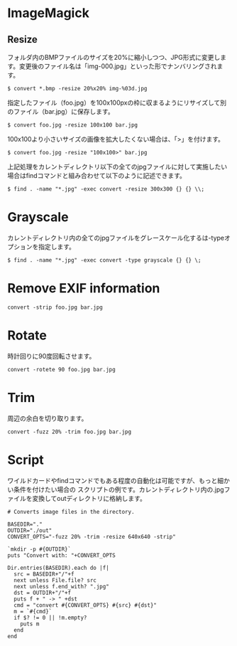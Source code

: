 # ImageMagick

## Resize
フォルダ内のBMPファイルのサイズを20%に縮小しつつ、JPG形式に変更します。変更後のファイル名は「img-000.jpg」といった形でナンバリングされます。

```
$ convert *.bmp -resize 20%x20% img-%03d.jpg
```
指定したファイル（foo.jpg）を100x100pxの枠に収まるようにリサイズして別のファイル（bar.jpg）に保存します。
```
$ convert foo.jpg -resize 100x100 bar.jpg
```

100x100より小さいサイズの画像を拡大したくない場合は、「>」を付けます。
```
$ convert foo.jpg -resize "100x100>" bar.jpg
```

上記処理をカレントディレクトリ以下の全てのjpgファイルに対して実施したい場合はfindコマンドと組み合わせて以下のように記述できます。
```
$ find . -name "*.jpg" -exec convert -resize 300x300 {} {} \\;
```


# Grayscale
カレントディレクトリ内の全てのjpgファイルをグレースケール化するは-typeオプションを指定します。
```
$ find . -name "*.jpg" -exec convert -type grayscale {} {} \;
```

# Remove EXIF information
```
convert -strip foo.jpg bar.jpg
```

# Rotate
時計回りに90度回転させます。
```
convert -rotete 90 foo.jpg bar.jpg
```

# Trim
周辺の余白を切り取ります。
```
convert -fuzz 20% -trim foo.jpg bar.jpg
```

# Script
ワイルドカードやfindコマンドでもある程度の自動化は可能ですが、もっと細かい条件を付けたい場合の
スクリプトの例です。カレントディレクトリ内の.jpgファイルを変換してoutディレクトリに格納します。

```
# Converts image files in the directory.

BASEDIR="."
OUTDIR="./out"
CONVERT_OPTS="-fuzz 20% -trim -resize 640x640 -strip"

`mkdir -p #{OUTDIR}`
puts "Convert with: "+CONVERT_OPTS

Dir.entries(BASEDIR).each do |f|
  src = BASEDIR+"/"+f
  next unless File.file? src
  next unless f.end_with? ".jpg"
  dst = OUTDIR+"/"+f
  puts f + " -> " +dst
  cmd = "convert #{CONVERT_OPTS} #{src} #{dst}"
  m = `#{cmd}`
  if $? != 0 || !m.empty?
    puts m
  end
end
```
